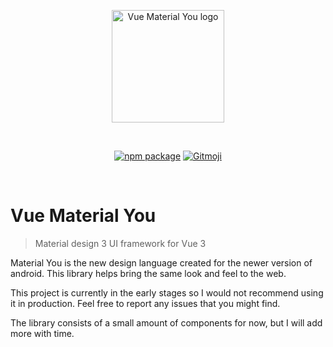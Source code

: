 <p align="center">
  <a href="https://npmjs.com/package/vue-material-you" target="_blank" rel="noopener noreferrer">
    <img width="180" src="https://user-images.githubusercontent.com/112631846/201440840-339e4be9-0d0c-45c8-aa3d-9ad60b3d04b8.svg" alt="Vue Material You logo">
  </a>
</p>
<br/>
<p align="center">
  <a href="https://npmjs.com/package/vue-material-you"><img src="https://img.shields.io/npm/v/vue-material-you.svg" alt="npm package"></a>
  <a href="https://gitmoji.dev"><img src="https://img.shields.io/badge/gitmoji-%20😜%20😍-FFDD67.svg?style=flat-square" alt="Gitmoji"></a>
</p>
<br/>

# Vue Material You

> Material design 3 UI framework for Vue 3

Material You is the new design language created for the newer version of android. This library helps bring the same look and feel to the web. 

This project is currently in the early stages so I would not recommend using it in production. Feel free to report any issues that you might find. 

The library consists of a small amount of components for now, but I will add more with time.



